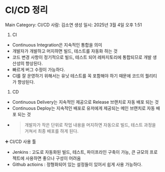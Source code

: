 # CI/CD 정리

Main Category: CI/CD
사람: 김소연
생성 일시: 2025년 3월 4일 오후 1:51

1. CI
- Continuous Integration은 지속적인 통합을 의미
- 개발자가 개발하고 머지하면 빌드, 테스트를 자동화 하는 것
- 코드 변경 사항이 정기적으로 빌드, 테스트 되어 레파지토리에 통합되므로 개발 생산성의 향상된다.
- 빠르게 버그 수정이 가능하다.
- CI를 잘 운영하기 위해서는 유닛 테스트를 꼭 포함해야 하기 때문에 코드의 퀄리티가 향상된다.

1. CD
- Continuous Delivery는 지속적인 제공으로 Release 브랜치로 자동 배포 되는 것
- Continuous Deploy는 지속적인 배포로 유저에게 제공되는 메인 브랜치로 자동 배포 되는 것
- > 개발자가 작은 단위로 작업 내용을 머지하면 자동으로 빌드, 테스트 과정을 거쳐서 최종 배포를 하게 된다.

➕ CI/CD 사용 툴

- Jenkins : 고도로 자동화된 빌드, 테스트, 파이프라인 구축이 가능, 큰 규모의 프로젝트에 사용하면 좋으나 구성이 어려움
- Github actioins : 정형화되어 있는 설정들이 있어서 쉽게 사용 가능하다.
